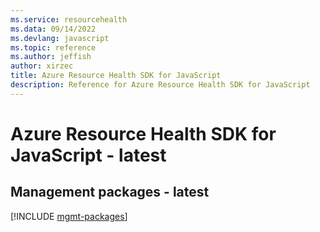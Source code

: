 ```yaml
---
ms.service: resourcehealth
ms.data: 09/14/2022
ms.devlang: javascript
ms.topic: reference
ms.author: jeffish
author: xirzec
title: Azure Resource Health SDK for JavaScript
description: Reference for Azure Resource Health SDK for JavaScript
---
```

# Azure Resource Health SDK for JavaScript - latest

## Management packages - latest
[!INCLUDE [mgmt-packages](resource-health-mgmt-index.md)]
